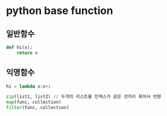# python base function

## 일반함수

```py
def hi(x):
    return x
```

## 익명함수

```py
hi = lambda x:x+1

zip(list1, list2) // 두개의 리스트를 인덱스가 같은 것끼리 묶어서 반환
map(func, collection)
filter(func, collection)
```

